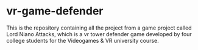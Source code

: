 # vr-game-defender
This is the repository containing all the project from a game project called Lord Niano Attacks, which is a vr tower defender game developed by four college students for the Videogames &amp; VR university course.
